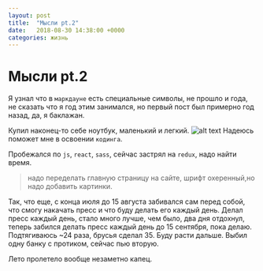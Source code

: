```yaml
---
layout: post
title:  "Мысли pt.2"
date:   2018-08-30 14:38:00 +0000
categories: жизнь
---
```

Мысли pt.2
======

Я узнал что в `маркдауне` есть специальные символы, не прошло и года, не сказать что я год этим занимался, но первый пост был примерно год назад, да, я баклажан.

Купил наконец-то себе ноутбук, маленький и легкий. ![alt text](https://img2.goodfon.ru/original/1920x1153/1/a3/stol-noutbuk-ruchka-bloknot-rastenie-ruka-chashka-kofe-pena.jpg)
Надеюсь поможет мне в освоении `кодинга`.

Пробежался по `js`, `react`, `sass`, сейчас застрял на `redux`, надо найти время.

>надо переделать главную страницу на сайте, шрифт охеренный,но надо добавить картинки.

Так, что еще, с конца июля до 15 августа забивался сам перед собой, что смогу накачать пресс и что буду делать его каждый день. Делал пресс каждый день, стало много лучше, чем было, два дня отдохнул, теперь забился делать пресс каждый день до 15 сентября, пока делаю. 
Подтягиваюсь ~24 раза, брусья сделал 35. Буду расти дальше. Выбил одну банку с протиком, сейчас пью вторую.

Лето пролетело вообще незаметно капец.








